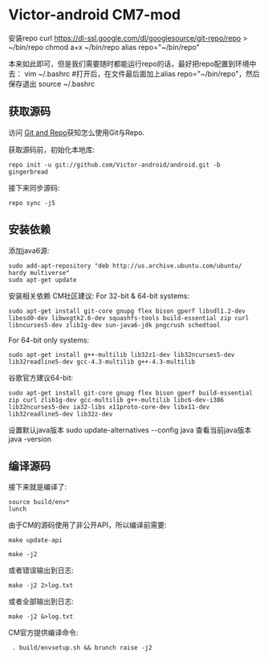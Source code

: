 Victor-android CM7-mod
===========
安装repo
curl https://dl-ssl.google.com/dl/googlesource/git-repo/repo > ~/bin/repo
chmod a+x ~/bin/repo
alias repo="~/bin/repo"

本来如此即可，但是我们需要随时都能运行repo的话，最好把repo配置到环境中去：
vim ~/.bashrc
#打开后，在文件最后面加上alias repo="~/bin/repo"，然后保存退出
source ~/.bashrc

获取源码
------------------

访问 [Git and Repo](http://source.android.com/download/using-repo)获知怎么使用Git与Repo.

获取源码前，初始化本地库:

    repo init -u git://github.com/Victor-android/android.git -b gingerbread

接下来同步源码:

    repo sync -j5


安装依赖
------------------
添加java6源:

    sudo add-apt-repository "deb http://us.archive.ubuntu.com/ubuntu/ hardy multiverse" 
    sudo apt-get update

安装相关依赖
CM社区建议:
For 32-bit & 64-bit systems:

    sudo apt-get install git-core gnupg flex bison gperf libsdl1.2-dev libesd0-dev libwxgtk2.6-dev squashfs-tools build-essential zip curl libncurses5-dev zlib1g-dev sun-java6-jdk pngcrush schedtool

For 64-bit only systems:

    sudo apt-get install g++-multilib lib32z1-dev lib32ncurses5-dev lib32readline5-dev gcc-4.3-multilib g++-4.3-multilib

谷歌官方建议64-bit:

    sudo apt-get install git-core gnupg flex bison gperf build-essential zip curl zlib1g-dev gcc-multilib g++-multilib libc6-dev-i386 lib32ncurses5-dev ia32-libs x11proto-core-dev libx11-dev lib32readline5-dev lib32z-dev


设置默认java版本
sudo update-alternatives --config java
查看当前java版本
java -version

编译源码
------------------
接下来就是编译了:

    source build/env*
    lunch

由于CM的源码使用了非公开API，所以编译前需要:

    make update-api

    make -j2

或者错误输出到日志:

    make -j2 2>log.txt 

或者全部输出到日志:

    make -j2 &>log.txt

CM官方提供编译命令:

     . build/envsetup.sh && brunch raise -j2

